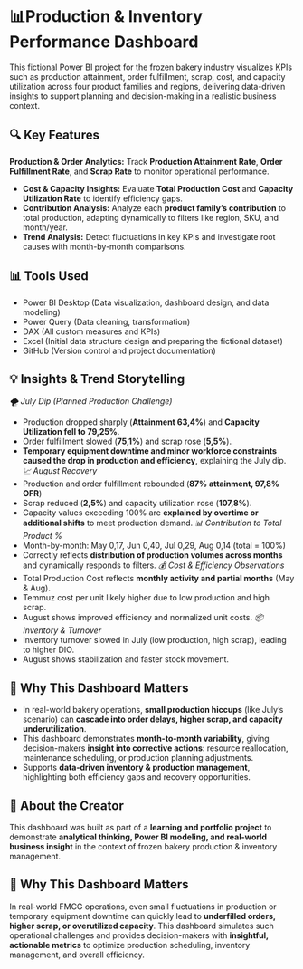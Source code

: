 # 📊Production & Inventory Performance Dashboard
This fictional Power BI project for the frozen bakery industry visualizes KPIs such as production attainment, order fulfillment, scrap, cost, and capacity utilization across four product families and regions, delivering data-driven insights to support planning and decision-making in a realistic business context.
## 🔍 Key Features
**Production & Order Analytics:** Track **Production Attainment Rate**, **Order Fulfillment Rate**, and **Scrap Rate** to monitor operational performance.  
- **Cost & Capacity Insights:** Evaluate **Total Production Cost** and **Capacity Utilization Rate** to identify efficiency gaps.  
- **Contribution Analysis:** Analyze each **product family’s contribution** to total production, adapting dynamically to filters like region, SKU, and month/year.  
- **Trend Analysis:** Detect fluctuations in key KPIs and investigate root causes with month-by-month comparisons.  
## 📊 Tools Used
- Power BI Desktop (Data visualization, dashboard design, and data modeling)
- Power Query (Data cleaning, transformation)
- DAX (All custom measures and KPIs)
- Excel (Initial data structure design and preparing the fictional dataset)
- GitHub (Version control and project documentation)
## 💡 Insights & Trend Storytelling
*🌪 July Dip (Planned Production Challenge)*
  - Production dropped sharply (**Attainment 63,4%**) and **Capacity Utilization fell to 79,25%**.  
  - Order fulfillment slowed (**75,1%**) and scrap rose (**5,5%**).  
  - **Temporary equipment downtime and minor workforce constraints caused the drop in production and efficiency**, explaining the July dip.
*📈 August Recovery*
  - Production and order fulfillment rebounded (**87% attainment, 97,8% OFR**)  
  - Scrap reduced (**2,5%**) and capacity utilization rose (**107,8%**).  
  - Capacity values exceeding 100% are **explained by overtime or additional shifts** to meet production demand.
*📊 Contribution to Total Product %*
  - Month-by-month: May 0,17, Jun 0,40, Jul 0,29, Aug 0,14 (total = 100%)  
  - Correctly reflects **distribution of production volumes across months** and dynamically responds to filters.
*💰 Cost & Efficiency Observations*
  - Total Production Cost reflects **monthly activity and partial months** (May & Aug).  
  - Temmuz cost per unit likely higher due to low production and high scrap.  
  - August shows improved efficiency and normalized unit costs.
*📦 Inventory & Turnover*
  - Inventory turnover slowed in July (low production, high scrap), leading to higher DIO.  
  - August shows stabilization and faster stock movement.
## 🧠 Why This Dashboard Matters
- In real-world bakery operations, **small production hiccups** (like July’s scenario) can **cascade into order delays, higher scrap, and capacity underutilization**.  
- This dashboard demonstrates **month-to-month variability**, giving decision-makers **insight into corrective actions**: resource reallocation, maintenance scheduling, or production planning adjustments.  
- Supports **data-driven inventory & production management**, highlighting both efficiency gaps and recovery opportunities.
## 👤 About the Creator
This dashboard was built as part of a **learning and portfolio project** to demonstrate **analytical thinking, Power BI modeling, and real-world business insight** in the context of frozen bakery production & inventory management.
## 🧠 Why This Dashboard Matters
In real-world FMCG operations, even small fluctuations in production or temporary equipment downtime can quickly lead to **underfilled orders, higher scrap, or overutilized capacity**. This dashboard simulates such operational challenges and provides decision-makers with **insightful, actionable metrics** to optimize production scheduling, inventory management, and overall efficiency.
